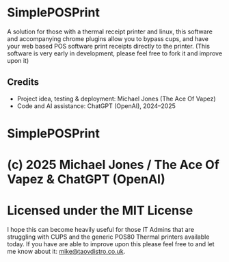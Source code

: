 # SimplePOSPrint
A solution for those with a thermal receipt printer and linux, this software and accompanying chrome plugins allow you to bypass cups, and have your web based POS software print receipts directly to the printer. (This software is very early in development, please feel free to fork it and improve upon it)

## Credits

- Project idea, testing & deployment: Michael Jones (The Ace Of Vapez)
- Code and AI assistance: ChatGPT (OpenAI), 2024–2025

# SimplePOSPrint
# (c) 2025 Michael Jones / The Ace Of Vapez & ChatGPT (OpenAI)
# Licensed under the MIT License

I hope this can become heavily useful for those IT Admins that are struggling with CUPS and the generic POS80 Thermal printers available today. If you have are able to improve upon this please feel free to and let me know about it: mike@taovdistro.co.uk.
